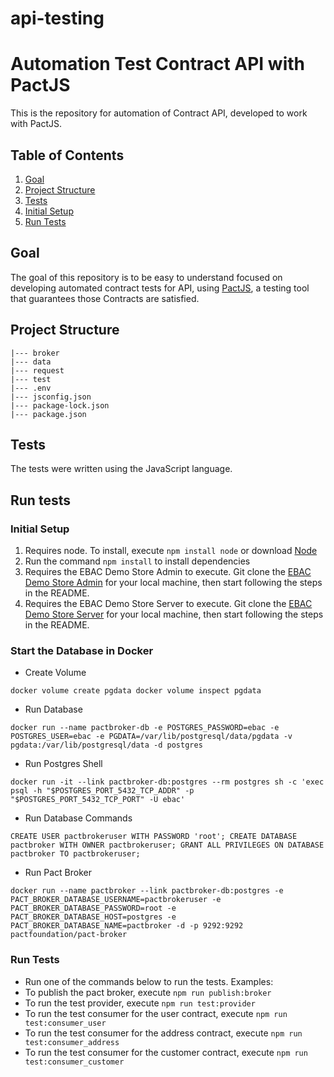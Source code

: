 # api-testing

# Automation Test Contract API with PactJS

This is the repository for automation of Contract API, developed to work with PactJS.

## Table of Contents

1. [Goal](#goal)
2. [Project Structure](#project-structure)
3. [Tests](#tests)
4. [Initial Setup](#initial-setup)
5. [Run Tests](#run-tests)

## Goal

The goal of this repository is to be easy to understand focused on developing automated contract tests for API, using [PactJS](https://github.com/pact-foundation/pact-js), a testing tool that guarantees those Contracts are satisfied.

## Project Structure

```
|--- broker
|--- data
|--- request
|--- test
|--- .env
|--- jsconfig.json
|--- package-lock.json
|--- package.json
```

## Tests

The tests were written using the JavaScript language.

## Run tests

### Initial Setup

1. Requires node. To install, execute `npm install node` or download [Node](https://nodejs.org/en/download/)
2. Run the command `npm install` to install dependencies
3. Requires the EBAC Demo Store Admin to execute. Git clone the [EBAC Demo Store Admin](https://github.com/EBAC-QE/ebac-demo-store-admin.git) for your local machine, then start following the steps in the README.
4. Requires the EBAC Demo Store Server to execute. Git clone the [EBAC Demo Store Server](https://github.com/EBAC-QE/ebac-demo-store-server.git) for your local machine, then start following the steps in the README.

### Start the Database in Docker

- Create Volume
```
docker volume create pgdata docker volume inspect pgdata
```

- Run Database
```
docker run --name pactbroker-db -e POSTGRES_PASSWORD=ebac -e POSTGRES_USER=ebac -e PGDATA=/var/lib/postgresql/data/pgdata -v pgdata:/var/lib/postgresql/data -d postgres
```

- Run Postgres Shell
```
docker run -it --link pactbroker-db:postgres --rm postgres sh -c 'exec psql -h "$POSTGRES_PORT_5432_TCP_ADDR" -p "$POSTGRES_PORT_5432_TCP_PORT" -U ebac'
```

- Run Database Commands
```
CREATE USER pactbrokeruser WITH PASSWORD 'root'; CREATE DATABASE pactbroker WITH OWNER pactbrokeruser; GRANT ALL PRIVILEGES ON DATABASE pactbroker TO pactbrokeruser;
```

- Run Pact Broker
```
docker run --name pactbroker --link pactbroker-db:postgres -e PACT_BROKER_DATABASE_USERNAME=pactbrokeruser -e PACT_BROKER_DATABASE_PASSWORD=root -e PACT_BROKER_DATABASE_HOST=postgres -e PACT_BROKER_DATABASE_NAME=pactbroker -d -p 9292:9292 pactfoundation/pact-broker
```

### Run Tests

- Run one of the commands below to run the tests.
  Examples:
- To publish the pact broker, execute `npm run publish:broker`  
- To run the test provider, execute `npm run test:provider`
- To run the test consumer for the user contract, execute `npm run test:consumer_user`
- To run the test consumer for the address contract, execute `npm run test:consumer_address`
- To run the test consumer for the customer contract, execute `npm run test:consumer_customer`
<p>